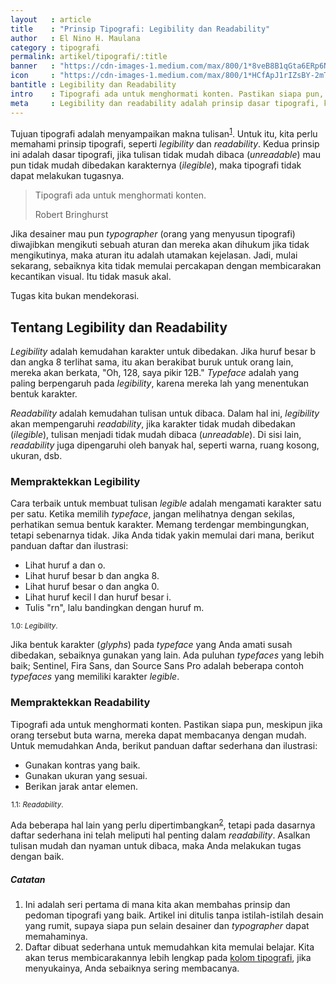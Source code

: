 ```yaml
---
layout   : article
title    : "Prinsip Tipografi: Legibility dan Readability"
author   : El Nino H. Maulana
category : tipografi
permalink: artikel/tipografi/:title
banner   : "https://cdn-images-1.medium.com/max/800/1*8veB8B1qGta6ERp6NS0XRA.png"
icon     : "https://cdn-images-1.medium.com/max/800/1*HCfApJ1rIZsBY-2mTp4zVQ.png"
bantitle : Legibility dan Readability
intro    : Tipografi ada untuk menghormati konten. Pastikan siapa pun, meskipun jika orang tersebut buta warna, mereka dapat membacanya dengan mudah.
meta     : Legibility dan readability adalah prinsip dasar tipografi, keduanya membantu tipografi menyampaikan makna tulisan.
---
```


Tujuan tipografi adalah menyampaikan makna tulisan<sup><a href="#fn:1" title="Catatan Nr.1">1</a></sup>. Untuk itu, kita perlu memahami prinsip tipografi, seperti *legibility* dan *readability*. Kedua prinsip ini adalah dasar tipografi, jika tulisan tidak mudah dibaca (*unreadable*) mau pun tidak mudah dibedakan karakternya (*ilegible*), maka tipografi tidak dapat melakukan tugasnya.

<blockquote>
    <p>Tipografi ada untuk menghormati konten.</p>
    <p class="smallcaps">Robert Bringhurst</p>
</blockquote>

Jika desainer mau pun *typographer* (orang yang menyusun tipografi) diwajibkan mengikuti sebuah aturan dan mereka akan dihukum jika tidak mengikutinya, maka aturan itu adalah utamakan kejelasan. Jadi, mulai sekarang, sebaiknya kita tidak memulai percakapan dengan membicarakan kecantikan visual. Itu tidak masuk akal.

Tugas kita bukan mendekorasi.

## Tentang Legibility dan Readability
*Legibility* adalah kemudahan karakter untuk dibedakan. Jika huruf besar b dan angka 8 terlihat sama, itu akan berakibat buruk untuk orang lain, mereka akan berkata, "Oh, 128, saya pikir 12B." *Typeface* adalah yang paling berpengaruh pada *legibility*, karena mereka lah yang menentukan bentuk karakter.

*Readability* adalah kemudahan tulisan untuk dibaca. Dalam hal ini, *legibility* akan mempengaruhi *readability*, jika karakter tidak mudah dibedakan (*ilegible*), tulisan menjadi tidak mudah dibaca (*unreadable*). Di sisi lain, *readability* juga dipengaruhi oleh banyak hal, seperti warna, ruang kosong, ukuran, dsb.

### Mempraktekkan Legibility
Cara terbaik untuk membuat tulisan *legible* adalah mengamati karakter satu per satu. Ketika memilih *typeface*, jangan melihatnya dengan sekilas, perhatikan semua bentuk karakter. Memang terdengar membingungkan, tetapi sebenarnya tidak. Jika Anda tidak yakin memulai dari mana, berikut panduan daftar dan ilustrasi:

* Lihat huruf a dan o.
* Lihat huruf besar b dan angka 8.
* Lihat huruf besar o dan angka 0.
* Lihat huruf kecil l dan huruf besar i.
* Tulis "rn", lalu bandingkan dengan huruf m.

<img src="data:image/png;base64,R0lGODlhAQABAAD/ACwAAAAAAQABAAACADs=" data-src="https://cdn-images-1.medium.com/max/800/1*3S7BOvWjf4MWKt-6QuKCog.png" alt="Prinsip Tipografi: Legibility" title="Prinsip Tipografi: Legibility"><small class="site-article__caption"><span class="oldstyle">1.0:</span> <em>Legibility</em>.</small>

Jika bentuk karakter (*glyphs*) pada *typeface* yang Anda amati susah dibedakan, sebaiknya gunakan yang lain. Ada puluhan *typefaces* yang lebih baik; Sentinel, Fira Sans, dan Source Sans Pro adalah beberapa contoh *typefaces* yang memiliki karakter *legible*.

### Mempraktekkan Readability
Tipografi ada untuk menghormati konten. Pastikan siapa pun, meskipun jika orang tersebut buta warna, mereka dapat membacanya dengan mudah. Untuk memudahkan Anda, berikut panduan daftar sederhana dan ilustrasi:

* Gunakan kontras yang baik.
* Gunakan ukuran yang sesuai.
* Berikan jarak antar elemen.

<img src="data:image/png;base64,R0lGODlhAQABAAD/ACwAAAAAAQABAAACADs=" data-src="https://cdn-images-1.medium.com/max/800/1*ox7_1tjZ1dgkf3sKufp5cQ.png" alt="Prinsip Tipografi: Readability" title="Prinsip Tipografi: Readability"><small class="site-article__caption"><span class="oldstyle">1.1:</span> <em>Readability</em>.</small>

Ada beberapa hal lain yang perlu dipertimbangkan<sup><a href="#fn:2" title="Catatan Nr.2">2</a></sup>, tetapi pada dasarnya daftar sederhana ini telah meliputi hal penting dalam *readability*. Asalkan tulisan mudah dan nyaman untuk dibaca, maka Anda melakukan tugas dengan baik.

##### Catatan

<ol class="oldstyle">
    <li id="fn:1">
        Ini adalah seri pertama di mana kita akan membahas prinsip dan pedoman tipografi yang baik. Artikel ini ditulis tanpa istilah-istilah desain yang rumit, supaya siapa pun selain desainer dan <em>typographer</em> dapat memahaminya.
    </li>
    <li id="fn:2">
        Daftar dibuat sederhana untuk memudahkan kita memulai belajar. Kita akan terus membicarakannya lebih lengkap pada <a href="http://tertanda.com/artikel/tipografi/" title="Artikel Tipografi Tertanda" target="_blank">kolom tipografi</a>, jika menyukainya, Anda sebaiknya sering membacanya.
    </li>
</ol>
